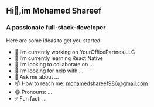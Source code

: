 ## Hi👋,im Mohamed Shareef
<!--**Mohamed-Shareef/Mohamed-Shareef** is a ✨ _special_ ✨ repository because its `README.md` (this file) appears on your GitHub profile.-->
### A passionate full-stack-developer 
Here are some ideas to get you started:

- 🔭 I’m currently working on YourOfficePartnes.LLC
- 🌱 I’m currently learning React Native
- 👯 I’m looking to collaborate on ...
- 🤔 I’m looking for help with ...
- 💬 Ask me about ...
- 📫 How to reach me: mohamedshareef986@gmail.com
- 😄 Pronouns: ...
- ⚡ Fun fact: ...

